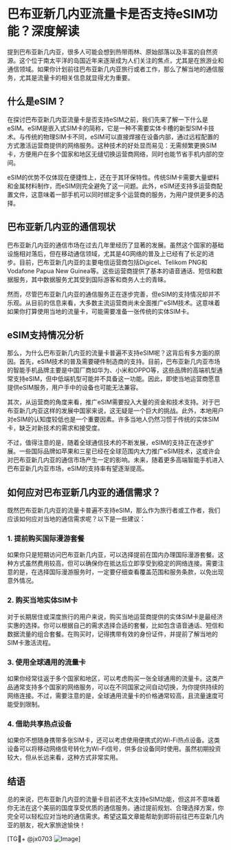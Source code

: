 # 巴布亚新几内亚流量卡是否支持eSIM功能？深度解读

提到巴布亚新几内亚，很多人可能会想到热带雨林、原始部落以及丰富的自然资源。这个位于南太平洋的岛国近年来逐渐成为人们关注的焦点，尤其是在旅游业和通信领域。如果你计划前往巴布亚新几内亚旅行或者工作，那么了解当地的通信服务，尤其是流量卡的相关信息就显得尤为重要。

## 什么是eSIM？

在探讨巴布亚新几内亚流量卡是否支持eSIM之前，我们先来了解一下什么是eSIM。eSIM是嵌入式SIM卡的简称，它是一种不需要实体卡槽的新型SIM卡技术。与传统的物理SIM卡不同，eSIM可以直接焊接在设备内部，通过远程配置的方式激活运营商提供的网络服务。这种技术的好处显而易见：无需频繁更换SIM卡，方便用户在多个国家和地区无缝切换运营商网络，同时也能节省手机内部的空间。

eSIM的优势不仅体现在便捷性上，还在于其环保特性。传统SIM卡需要大量塑料和金属材料制作，而eSIM则完全避免了这一问题。此外，eSIM还支持多运营商配置文件，这意味着一部手机可以同时绑定多个运营商的服务，为用户提供更多的选择。

## 巴布亚新几内亚的通信现状

巴布亚新几内亚的通信市场在过去几年里经历了显著的发展。虽然这个国家的基础设施相对落后，但在移动通信领域，尤其是4G网络的普及上已经有了长足的进步。目前，巴布亚新几内亚的主要电信运营商包括Digicel、Telikom PNG和Vodafone Papua New Guinea等。这些运营商提供了基本的语音通话、短信和数据服务，其中数据服务尤其受到国际游客和商务人士的青睐。

然而，尽管巴布亚新几内亚的通信服务正在逐步完善，但eSIM的支持情况却并不乐观。从目前的信息来看，大多数主流运营商尚未全面推广eSIM技术。这意味着如果你打算使用当地的流量卡，可能需要准备一张传统的实体SIM卡。

## eSIM支持情况分析

那么，为什么巴布亚新几内亚的流量卡普遍不支持eSIM呢？这背后有多方面的原因。首先，eSIM技术的普及需要硬件制造商的支持。目前，巴布亚新几内亚市场的智能手机品牌主要是中国厂商如华为、小米和OPPO等，这些品牌的高端机型通常支持eSIM，但中低端机型可能并不具备这一功能。因此，即使当地运营商愿意提供eSIM服务，用户手中的设备也可能无法兼容。

其次，从运营商的角度来看，推广eSIM需要投入大量的资金和技术支持。对于巴布亚新几内亚这样的发展中国家来说，这无疑是一个巨大的挑战。此外，本地用户对eSIM的认知度较低也是一个重要因素。许多当地人仍然习惯于传统的实体SIM卡，缺乏对新技术的需求和接受度。

不过，值得注意的是，随着全球通信技术的不断发展，eSIM的支持正在逐步扩展。一些国际品牌如苹果和三星已经在全球范围内大力推广eSIM技术，这或许会对巴布亚新几内亚的通信市场产生一定的影响。未来，随着更多高端智能手机进入巴布亚新几内亚市场，eSIM的支持率有望逐渐提高。

## 如何应对巴布亚新几内亚的通信需求？

既然巴布亚新几内亚的流量卡普遍不支持eSIM，那么作为旅行者或工作者，我们应该如何应对当地的通信需求呢？以下是一些建议：

### 1. 提前购买国际漫游套餐

如果你只是短期访问巴布亚新几内亚，可以选择提前在国内办理国际漫游套餐。这种方式虽然费用较高，但可以确保你在抵达后立即享受到稳定的网络连接。需要注意的是，在选择国际漫游服务时，一定要仔细查看覆盖范围和服务条款，以免出现意外情况。

### 2. 购买当地实体SIM卡

对于长期居住或深度旅行的用户来说，购买当地运营商提供的实体SIM卡是最经济实惠的选择。你可以根据自己的需求选择合适的套餐，比如包含语音通话、短信和数据流量的组合套餐。在购买时，记得携带有效的身份证件，并提前了解当地的SIM卡激活流程。

### 3. 使用全球通用的流量卡

如果你经常往返于多个国家和地区，可以考虑购买一张全球通用的流量卡。这类产品通常支持多个国家的网络服务，可以在不同国家之间自动切换，为你提供持续的网络连接。不过，需要注意的是，全球通用流量卡的价格通常较高，且流量速度可能受到限制。

### 4. 借助共享热点设备

如果你不想随身携带多张SIM卡，还可以考虑使用便携式的Wi-Fi热点设备。这类设备可以将移动网络信号转化为Wi-Fi信号，供多台设备同时使用。虽然初期投资较大，但从长远来看，这种方式非常实用。

## 结语

总的来说，巴布亚新几内亚的流量卡目前还不太支持eSIM功能，但这并不意味着你无法在这个美丽的国度享受优质的通信服务。通过提前规划、合理选择方案，你完全可以轻松应对当地的通信需求。希望这篇文章能帮助到即将前往巴布亚新几内亚的朋友，祝大家旅途愉快！

[TG💪+ @jx0703 ![Image](https://github.com/user-attachments/assets/dbca1d08-cadb-493c-b0ec-ad6f7a83f270)]